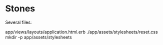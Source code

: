 Stones
======


Several files:

app/views/layouts/application.html.erb
./app/assets/stylesheets/reset.css
mkdir -p app/assets/stylesheets
